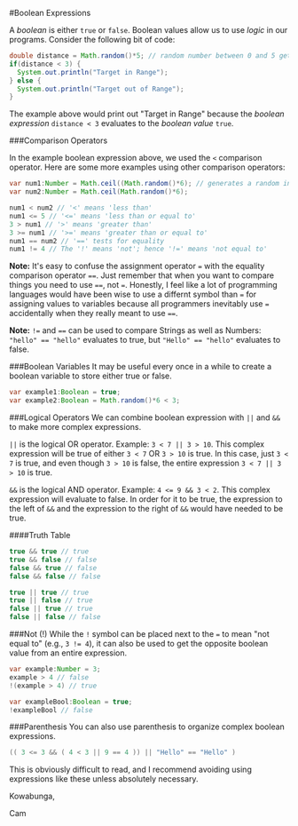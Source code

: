 #Boolean Expressions

A *boolean* is either `true` or `false`. Boolean values allow us to use *logic* in our programs. Consider the following bit of code:

```java
double distance = Math.random()*5; // random number between 0 and 5 gets assigned to the distance variable
if(distance < 3) {
  System.out.println("Target in Range");
} else {
  System.out.println("Target out of Range");
}
```

The example above would print out "Target in Range" because the *boolean expression* `distance < 3` evaluates to the *boolean value* `true`.

###Comparison Operators

In the example boolean expression above, we used the `<` comparison operator. Here are some more examples using other comparison operators:

```java
var num1:Number = Math.ceil((Math.random()*6); // generates a random integer from 1 to 6
var num2:Number = Math.ceil(Math.random()*6);

num1 < num2 // '<' means 'less than'
num1 <= 5 // '<=' means 'less than or equal to'
3 > num1 // '>' means 'greater than'
3 >= num1 // '>=' means 'greater than or equal to'
num1 == num2 // '==' tests for equality 
num1 != 4 // The '!' means 'not'; hence '!=' means 'not equal to'
```

**Note:** It's easy to confuse the assignment operator `=` with the equality comparison operator `==`. Just remember that when you want to compare things you need to use `==`, not `=`. Honestly, I feel like a lot of programming languages would have been wise to use a differnt symbol than `=` for assigning values to variables because all programmers inevitably use `=` accidentally when they really meant to use `==`.

**Note:** `!=` and `==` can be used to compare Strings as well as Numbers: `"hello" == "hello"` evaluates to true, but `"Hello" == "hello"` evaluates to false.

###Boolean Variables
It may be useful every once in a while to create a boolean variable to store either true or false.
```java
var example1:Boolean = true;
var example2:Boolean = Math.random()*6 < 3;
```

###Logical Operators
We can combine boolean expression with `||` and `&&` to make more complex expressions.

`||` is the logical OR operator. Example: `3 < 7 || 3 > 10`. This complex expression will be true of either `3 < 7` OR `3 > 10` is true. In this case, just `3 < 7` is true, and even though `3 > 10` is false, the entire expression `3 < 7 || 3 > 10` is true.

`&&` is the logical AND operator. Example: `4 <= 9 && 3 < 2`. This complex expression will evaluate to false. In order for it to be true, the expression to the left of `&&` and the expression to the right of `&&` would have needed to be true.

####Truth Table
```java
true && true // true
true && false // false
false && true // false
false && false // false

true || true // true
true || false // true
false || true // true
false || false // false
```

###Not (!)
While the `!` symbol can be placed next to the `=` to mean "not equal to" (e.g., `3 != 4`), it can also be used to get the opposite boolean value from an entire expression.

```java
var example:Number = 3;
example > 4 // false
!(example > 4) // true

var exampleBool:Boolean = true;
!exampleBool // false
```

###Parenthesis
You can also use parenthesis to organize complex boolean expressions.
```java
(( 3 <= 3 && ( 4 < 3 || 9 == 4 )) || "Hello" == "Hello" )
```
This is obviously difficult to read, and I recommend avoiding using expressions like these unless absolutely necessary.

Kowabunga,

Cam
